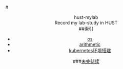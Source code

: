 #<center>hust-mylab  
  Record my lab-study in HUST  
##索引  
*   [os](./os/os-notes.md)  
*   [arithmetic](./arithmetic/arith-notes.md)
*   [kubernetes环境搭建](./kubernetes/kube-notes.md)

###[未完待续](#readme.md)
